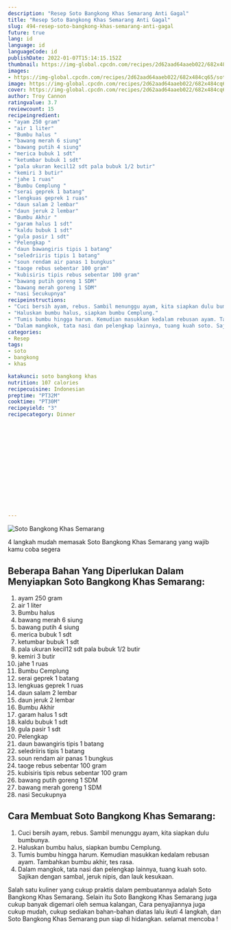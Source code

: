```yaml
---
description: "Resep Soto Bangkong Khas Semarang Anti Gagal"
title: "Resep Soto Bangkong Khas Semarang Anti Gagal"
slug: 494-resep-soto-bangkong-khas-semarang-anti-gagal
future: true
lang: id
language: id
languageCode: id
publishDate: 2022-01-07T15:14:15.152Z 
thumbnail: https://img-global.cpcdn.com/recipes/2d62aad64aaeb022/682x484cq65/soto-bangkong-khas-semarang-foto-resep-utama.webp
images:
- https://img-global.cpcdn.com/recipes/2d62aad64aaeb022/682x484cq65/soto-bangkong-khas-semarang-foto-resep-utama.webp
image: https://img-global.cpcdn.com/recipes/2d62aad64aaeb022/682x484cq65/soto-bangkong-khas-semarang-foto-resep-utama.webp
cover: https://img-global.cpcdn.com/recipes/2d62aad64aaeb022/682x484cq65/soto-bangkong-khas-semarang-foto-resep-utama.webp
author: Troy Cannon
ratingvalue: 3.7
reviewcount: 15
recipeingredient:
- "ayam 250 gram"
- "air 1 liter"
- "Bumbu halus "
- "bawang merah 6 siung"
- "bawang putih 4 siung"
- "merica bubuk 1 sdt"
- "ketumbar bubuk 1 sdt"
- "pala ukuran kecil12 sdt pala bubuk 1/2 butir"
- "kemiri 3 butir"
- "jahe 1 ruas"
- "Bumbu Cemplung "
- "serai geprek 1 batang"
- "lengkuas geprek 1 ruas"
- "daun salam 2 lembar"
- "daun jeruk 2 lembar"
- "Bumbu Akhir "
- "garam halus 1 sdt"
- "kaldu bubuk 1 sdt"
- "gula pasir 1 sdt"
- "Pelengkap "
- "daun bawangiris tipis 1 batang"
- "seledriiris tipis 1 batang"
- "soun rendam air panas 1 bungkus"
- "taoge rebus sebentar 100 gram"
- "kubisiris tipis rebus sebentar 100 gram"
- "bawang putih goreng 1 SDM"
- "bawang merah goreng 1 SDM"
- "nasi Secukupnya"
recipeinstructions:
- "Cuci bersih ayam, rebus. Sambil menunggu ayam, kita siapkan dulu bumbunya."
- "Haluskan bumbu halus, siapkan bumbu Cemplung."
- "Tumis bumbu hingga harum. Kemudian masukkan kedalam rebusan ayam. Tambahkan bumbu akhir, tes rasa."
- "Dalam mangkok, tata nasi dan pelengkap lainnya, tuang kuah soto. Sajikan dengan sambal, jeruk nipis, dan lauk kesukaan."
categories:
- Resep
tags:
- soto
- bangkong
- khas

katakunci: soto bangkong khas 
nutrition: 107 calories
recipecuisine: Indonesian
preptime: "PT32M"
cooktime: "PT30M"
recipeyield: "3"
recipecategory: Dinner


     
    
    
    
    
    
    
    
    
    
    
      
    
---
```



![Soto Bangkong Khas Semarang](https://img-global.cpcdn.com/recipes/2d62aad64aaeb022/682x484cq65/soto-bangkong-khas-semarang-foto-resep-utama.webp)

4 langkah mudah memasak  Soto Bangkong Khas Semarang yang wajib kamu coba segera

<!--inarticleads1-->

## Beberapa Bahan Yang Diperlukan Dalam Menyiapkan Soto Bangkong Khas Semarang:

1. ayam 250 gram
1. air 1 liter
1. Bumbu halus 
1. bawang merah 6 siung
1. bawang putih 4 siung
1. merica bubuk 1 sdt
1. ketumbar bubuk 1 sdt
1. pala ukuran kecil12 sdt pala bubuk 1/2 butir
1. kemiri 3 butir
1. jahe 1 ruas
1. Bumbu Cemplung 
1. serai geprek 1 batang
1. lengkuas geprek 1 ruas
1. daun salam 2 lembar
1. daun jeruk 2 lembar
1. Bumbu Akhir 
1. garam halus 1 sdt
1. kaldu bubuk 1 sdt
1. gula pasir 1 sdt
1. Pelengkap 
1. daun bawangiris tipis 1 batang
1. seledriiris tipis 1 batang
1. soun rendam air panas 1 bungkus
1. taoge rebus sebentar 100 gram
1. kubisiris tipis rebus sebentar 100 gram
1. bawang putih goreng 1 SDM
1. bawang merah goreng 1 SDM
1. nasi Secukupnya



<!--inarticleads2-->

## Cara Membuat Soto Bangkong Khas Semarang:

1. Cuci bersih ayam, rebus. Sambil menunggu ayam, kita siapkan dulu bumbunya.
1. Haluskan bumbu halus, siapkan bumbu Cemplung.
1. Tumis bumbu hingga harum. Kemudian masukkan kedalam rebusan ayam. Tambahkan bumbu akhir, tes rasa.
1. Dalam mangkok, tata nasi dan pelengkap lainnya, tuang kuah soto. Sajikan dengan sambal, jeruk nipis, dan lauk kesukaan.




Salah satu kuliner yang cukup praktis dalam pembuatannya adalah  Soto Bangkong Khas Semarang. Selain itu  Soto Bangkong Khas Semarang  juga cukup banyak digemari oleh semua kalangan, Cara penyajiannya juga cukup mudah, cukup sediakan bahan-bahan diatas lalu ikuti 4 langkah, dan  Soto Bangkong Khas Semarang  pun siap di hidangkan. selamat mencoba !

